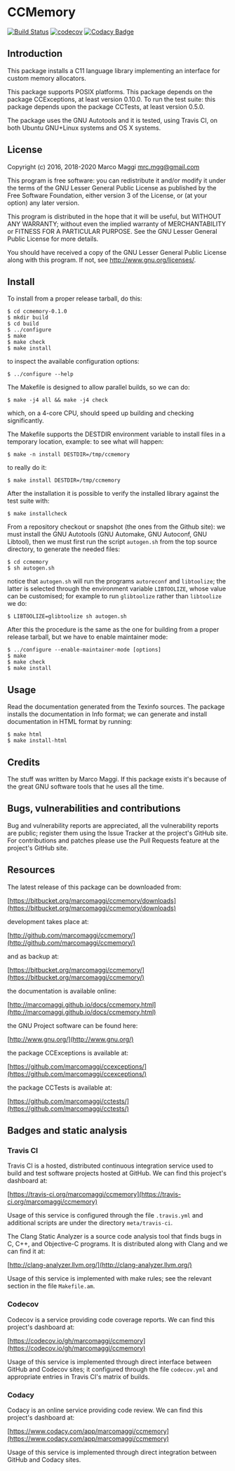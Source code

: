 # CCMemory

[![Build Status](https://travis-ci.org/marcomaggi/ccmemory.svg?branch=master)](https://travis-ci.org/marcomaggi/ccmemory)
[![codecov](https://codecov.io/gh/marcomaggi/ccmemory/branch/master/graph/badge.svg)](https://codecov.io/gh/marcomaggi/ccmemory)
[![Codacy Badge](https://api.codacy.com/project/badge/Grade/f28476e772ba4c78b4290b18c563170f)](https://www.codacy.com/app/marcomaggi/ccmemory?utm_source=github.com&amp;utm_medium=referral&amp;utm_content=marcomaggi/ccmemory&amp;utm_campaign=Badge_Grade)


## Introduction

This package installs  a C11 language library  implementing an interface
for custom memory allocators.

This  package supports  POSIX platforms.   This package  depends on  the
package CCExceptions, at  least version 0.10.0.  To run  the test suite:
this package depends upon the package CCTests, at least version 0.5.0.

The package uses the GNU Autotools and it is tested, using Travis CI, on
both Ubuntu GNU+Linux systems and OS X systems.


## License

Copyright (c) 2016, 2018-2020 Marco Maggi <mrc.mgg@gmail.com><br/>

This program is free software: you  can redistribute it and/or modify it
under the terms of the GNU Lesser General Public License as published by
the Free  Software Foundation, either version  3 of the License,  or (at
your option) any later version.

This program  is distributed  in the  hope that it  will be  useful, but
WITHOUT   ANY   WARRANTY;  without   even   the   implied  warranty   of
MERCHANTABILITY or FITNESS FOR A PARTICULAR PURPOSE.  See the GNU Lesser
General Public License for more details.

You should have received a copy of the GNU Lesser General Public License
along with this program.  If not, see <http://www.gnu.org/licenses/>.


## Install

To install from a proper release tarball, do this:

```
$ cd ccmemory-0.1.0
$ mkdir build
$ cd build
$ ../configure
$ make
$ make check
$ make install
```

to inspect the available configuration options:

```
$ ../configure --help
```

The Makefile is designed to allow parallel builds, so we can do:

```
$ make -j4 all && make -j4 check
```

which,  on  a  4-core  CPU,   should  speed  up  building  and  checking
significantly.

The Makefile supports the DESTDIR  environment variable to install files
in a temporary location, example: to see what will happen:

```
$ make -n install DESTDIR=/tmp/ccmemory
```

to really do it:

```
$ make install DESTDIR=/tmp/ccmemory
```

After the  installation it is  possible to verify the  installed library
against the test suite with:

```
$ make installcheck
```

From a repository checkout or snapshot  (the ones from the Github site):
we  must install  the GNU  Autotools  (GNU Automake,  GNU Autoconf,  GNU
Libtool), then  we must first run  the script `autogen.sh` from  the top
source directory, to generate the needed files:

```
$ cd ccmemory
$ sh autogen.sh

```

notice  that  `autogen.sh`  will   run  the  programs  `autoreconf`  and
`libtoolize`; the  latter is  selected through the  environment variable
`LIBTOOLIZE`,  whose  value  can  be  customised;  for  example  to  run
`glibtoolize` rather than `libtoolize` we do:

```
$ LIBTOOLIZE=glibtoolize sh autogen.sh
```

After this  the procedure  is the same  as the one  for building  from a
proper release tarball, but we have to enable maintainer mode:

```
$ ../configure --enable-maintainer-mode [options]
$ make
$ make check
$ make install
```

## Usage

Read the documentation generated from  the Texinfo sources.  The package
installs the documentation  in Info format; we can  generate and install
documentation in HTML format by running:

```
$ make html
$ make install-html
```


## Credits

The  stuff was  written by  Marco Maggi.   If this  package exists  it's
because of the great GNU software tools that he uses all the time.


## Bugs, vulnerabilities and contributions

Bug  and vulnerability  reports are  appreciated, all  the vulnerability
reports  are  public; register  them  using  the  Issue Tracker  at  the
project's GitHub  site.  For  contributions and  patches please  use the
Pull Requests feature at the project's GitHub site.


## Resources

The latest release of this package can be downloaded from:

[https://bitbucket.org/marcomaggi/ccmemory/downloads](https://bitbucket.org/marcomaggi/ccmemory/downloads)

development takes place at:

[http://github.com/marcomaggi/ccmemory/](http://github.com/marcomaggi/ccmemory/)

and as backup at:

[https://bitbucket.org/marcomaggi/ccmemory/](https://bitbucket.org/marcomaggi/ccmemory/)

the documentation is available online:

[http://marcomaggi.github.io/docs/ccmemory.html](http://marcomaggi.github.io/docs/ccmemory.html)

the GNU Project software can be found here:

[http://www.gnu.org/](http://www.gnu.org/)

the package CCExceptions is available at:

[https://github.com/marcomaggi/ccexceptions/](https://github.com/marcomaggi/ccexceptions/)

the package CCTests is available at:

[https://github.com/marcomaggi/cctests/](https://github.com/marcomaggi/cctests/)


## Badges and static analysis

### Travis CI

Travis CI is  a hosted, distributed continuous  integration service used
to build and test software projects  hosted at GitHub.  We can find this
project's dashboard at:

[https://travis-ci.org/marcomaggi/ccmemory](https://travis-ci.org/marcomaggi/ccmemory)

Usage of this  service is configured through the  file `.travis.yml` and
additional scripts are under the directory `meta/travis-ci`.


The Clang Static Analyzer is a source code analysis tool that finds bugs
in C, C++, and Objective-C programs.  It is distributed along with Clang
and we can find it at:

[http://clang-analyzer.llvm.org/](http://clang-analyzer.llvm.org/)

Usage of this  service is implemented with make rules;  see the relevant
section in the file `Makefile.am`.


### Codecov

Codecov is a service providing code  coverage reports.  We can find this
project's dashboard at:

[https://codecov.io/gh/marcomaggi/ccmemory](https://codecov.io/gh/marcomaggi/ccmemory)

Usage of  this service is  implemented through direct  interface between
GitHub and Codecov  sites; it configured through  the file `codecov.yml`
and appropriate entries in Travis CI's matrix of builds.


### Codacy

Codacy is  an online service  providing code  review.  We can  find this
project's dashboard at:

[https://www.codacy.com/app/marcomaggi/ccmemory](https://www.codacy.com/app/marcomaggi/ccmemory)

Usage of this service is  implemented through direct integration between
GitHub and Codacy sites.

